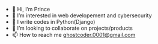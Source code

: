 - 👋 Hi, I’m Prince
- 👀 I’m interested in web developement and cybersecurity 
- 🌱 I write codes in Python(Django)
- 💞️ I’m looking to collaborate on projects/products 
- 📫 How to reach me ghostcoder.0001@gmail.com

<!---
CodePriest1/CodePriest1 is a ✨ special ✨ repository because its `README.md` (this file) appears on your GitHub profile.
You can click the Preview link to take a look at your changes.
--->
